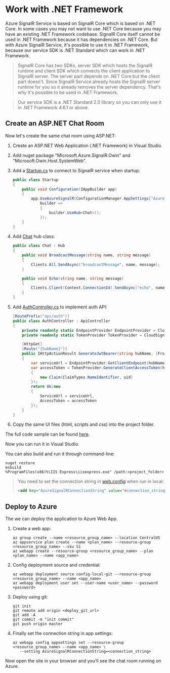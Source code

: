 # Work with .NET Framework

Azure SignalR Service is based on SignalR Core which is based on .NET Core.
In some cases you may not want to use .NET Core because you may have an existing .NET Framework codebase.
SignalR Core itself cannot be used in .NET Framework because it has dependencies on .NET Core.
But with Azure SignalR Service, it's possible to use it in .NET Framework, because our service SDK is .NET Standard which can work in .NET Framework.

> SignalR Core has two SDKs, server SDK which hosts the SignalR runtime and client SDK which connects the client application to SignalR server.
The server part depends on .NET Core but the client part doesn't.
Since SignalR Service already hosts the SignalR server runtime for you so it already removes the server dependency. That's why it's possible to be used in .NET Framework.

> Our service SDK is a .NET Standard 2.0 library so you can only use it in .NET Framework 4.6.1 or above.

## Create an ASP.NET Chat Room

Now let's create the same chat room using ASP.NET:

1.  Create an ASP.NET Web Application (.NET Framework) in Visual Studio.

2.  Add nuget package "Microsoft.Azure.SignalR.Owin" and "Microsoft.Owin.Host.SystemWeb".

3.  Add a [Startup.cs](../samples/ChatRoomAspNet/App_Start/Startup.cs) to connect to SignalR service when startup:

    ```cs
    public class Startup
    {
        public void Configuration(IAppBuilder app)
        {
            app.UseAzureSignalR(ConfigurationManager.AppSettings["AzureSignalRConnectionString"],
                builder =>
                {
                    builder.UseHub<Chat>();
                });
        }
    }
    ```

4.  Add [Chat](../samples/ChatRoomAspNet/Hub/Chat.cs) hub class:

    ```cs
    public class Chat : Hub
    {
        public void BroadcastMessage(string name, string message)
        {
            Clients.All.SendAsync("broadcastMessage", name, message);
        }

        public void Echo(string name, string message)
        {
            Clients.Client(Context.ConnectionId).SendAsync("echo", name, message + " (echo from server)");
        }
    }
    ```

5.  Add [AuthController.cs](../samples/ChatRoomAspNet/Controllers/AuthController.cs) to implement auth API:

    ```cs
    [RoutePrefix("api/auth")]
    public class AuthController : ApiController
    {
        private readonly static EndpointProvider EndpointProvider = CloudSignalR.CreateEndpointProviderFromConnectionString(ConfigurationManager.AppSettings["AzureSignalRConnectionString"]);
        private readonly static TokenProvider TokenProvider = CloudSignalR.CreateTokenProviderFromConnectionString(ConfigurationManager.AppSettings["AzureSignalRConnectionString"]);

        [HttpGet]
        [Route("{hubName}")]
        public IHttpActionResult GenerateJwtBearer(string hubName, [FromUri] string uid = null)
        {
            var serviceUrl = EndpointProvider.GetClientEndpoint(hubName);
            var accessToken = TokenProvider.GenerateClientAccessToken(hubName, new[]
            {
                new Claim(ClaimTypes.NameIdentifier, uid)
            });
            return Ok(new
            {
                ServiceUrl = serviceUrl,
                AccessToken = accessToken
            });
        }
    }
    ```

6.  Copy the same UI files (html, scripts and css) into the project folder.

The full code sample can be found [here](../samples/ChatRoomAspNet).

Now you can run it in Visual Studio.

You can also build and run it through command-line:

```
nuget restore
msbuild
%ProgramFiles(x86)%\IIS Express\iisexpress.exe" /path:<project_folder>
```

> You need to set the connection string in [web.config](../samples/ChatRoomAspNet/Web.config) when run in local:
> ```xml
> <add key="AzureSignalRConnectionString" value="<connection_string>" />
> ```

## Deploy to Azure

The we can deploy the application to Azure Web App.

1.  Create a web app:

    ```
    az group create --name <resource_group_name> --location CentralUS
    az appservice plan create --name <plan_name> --resource-group <resource_group_name> --sku S1
    az webapp create --resource-group <resource_group_name> --plan <plan_name> --name <app_name>
    ```

2.  Config deployment source and credential:

    ```
    az webapp deployment source config-local-git --resource-group <resource_group_name> --name <app_name>
    az webapp deployment user set --user-name <user_name> --password <password>
    ```

3.  Deploy using git:

    ```
    git init
    git remote add origin <deploy_git_url>
    git add -A
    git commit -m "init commit"
    git push origin master
    ```

4.  Finally set the connection string in app settings:

    ```
    az webapp config appsettings set --resource-group <resource_group_name> --name <app_name> \
       --setting AzureSignalRConnectionString=<connection_string>
    ```

Now open the site in your browser and you'll see the chat room running on Azure.
